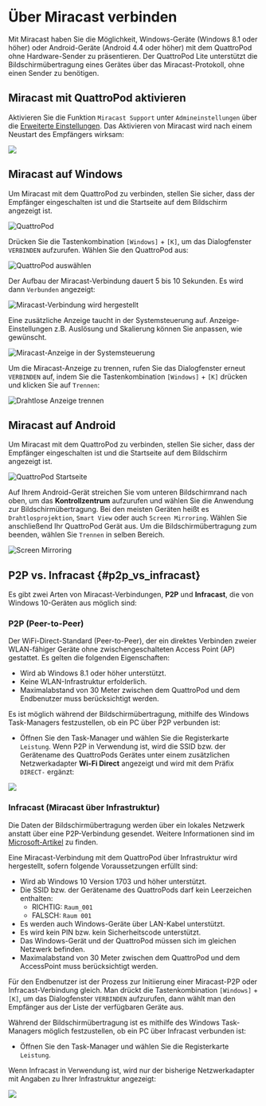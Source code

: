 # Über Miracast verbinden

Mit Miracast haben Sie die Möglichkeit, Windows-Geräte (Windows 8.1 oder höher) oder Android-Geräte (Android 4.4 oder höher) mit dem QuattroPod ohne Hardware-Sender zu präsentieren. Der QuattroPod Lite unterstützt die Bildschirmübertragung eines Gerätes über das Miracast-Protokoll, ohne einen Sender zu benötigen.

## Miracast mit QuattroPod aktivieren

Aktivieren Sie die Funktion `Miracast Support` unter `Admineinstellungen` über die [Erweiterte Einstellungen](adv.settings.md#Miracast). Das Aktivieren von Miracast wird nach einem Neustart des Empfängers wirksam:

![](/assets/img/Miracast.png)

## Miracast auf Windows

Um Miracast mit dem QuattroPod zu verbinden, stellen Sie sicher, dass der Empfänger eingeschalten ist und die Startseite auf dem Bildschirm angezeigt ist.

![QuattroPod](/assets/img/quattropod.lite.landingpage.png)

Drücken Sie die Tastenkombination `[Windows]` + `[K]`, um das Dialogfenster `VERBINDEN` aufzurufen. Wählen Sie den QuattroPod aus:

![QuattroPod auswählen](/assets/img/QP-Windows_Miracast_Select_Device.png)

Der Aufbau der Miracast-Verbindung dauert 5 bis 10 Sekunden. Es wird dann `Verbunden` angezeigt:

![Miracast-Verbindung wird hergestellt](/assets/img/QP-Windows_Miracast_connected.png)

Eine zusätzliche Anzeige taucht in der Systemsteuerung auf. Anzeige-Einstellungen z.B. Auslösung und Skalierung können Sie anpassen, wie gewünscht.

![Miracast-Anzeige in der Systemsteuerung](/assets/img/Miracast_Display.jpg)

Um die Miracast-Anzeige zu trennen, rufen Sie das Dialogfenster erneut `VERBINDEN` auf, indem Sie die Tastenkombination `[Windows]` + `[K]` drücken und klicken Sie auf `Trennen`:

![Drahtlose Anzeige trennen](/assets/img/QP-Windows_Miracast_Disconnect.png)

## Miracast auf Android

Um Miracast mit dem QuattroPod zu verbinden, stellen Sie sicher, dass der Empfänger eingeschalten ist und die Startseite auf dem Bildschirm angezeigt ist.

![QuattroPod Startseite](/assets/img/quattropod.landingpage.direct.png)

Auf Ihrem Android-Gerät streichen Sie vom unteren Bildschirmrand nach oben, um das **Kontrollzentrum** aufzurufen und wählen Sie die Anwendung zur Bildschirmübertragung. Bei den meisten Geräten heißt es `Drahtlosprojektion`, `Smart View` oder auch `Screen Mirroring`. Wählen Sie anschließend Ihr QuattroPod Gerät aus. Um die Bildschirmübertragung zum beenden, wählen Sie `Trennen` in selben Bereich.

![Screen Mirroring](/assets/img/miracast.android.png)

## P2P vs. Infracast {#p2p_vs_infracast}

Es gibt zwei Arten von Miracast-Verbindungen, **P2P** und **Infracast**, die von Windows 10-Geräten aus möglich sind:

### P2P (Peer-to-Peer)

Der WiFi-Direct-Standard (Peer-to-Peer), der ein direktes Verbinden zweier WLAN-fähiger Geräte ohne zwischengeschalteten Access Point (AP) gestattet. Es gelten die folgenden Eigenschaften:

* Wird ab Windows 8.1 oder höher unterstützt.
* Keine WLAN-Infrastruktur erfolderlich.
* Maximalabstand von 30 Meter zwischen dem QuattroPod und dem Endbenutzer muss berücksichtigt werden.

Es ist möglich während der Bildschirmübertragung, mithilfe des Windows Task-Managers festzustellen, ob ein PC über P2P verbunden ist: 

* Öffnen Sie den Task-Manager und wählen Sie die Registerkarte `Leistung`. Wenn P2P in Verwendung ist, wird die SSID bzw. der Gerätename des QuattroPods Gerätes unter einem zusätzlichen Netzwerkadapter **Wi-Fi Direct** angezeigt und wird mit dem Präfix `DIRECT-` ergänzt:

![](/assets/img/D10.BF8E0C84.NGO-mode.Space-in-SSID.png)

### Infracast (Miracast über Infrastruktur)

Die Daten der Bildschirmübertragung werden über ein lokales Netzwerk anstatt über eine P2P-Verbindung gesendet. Weitere Informationen sind im [Microsoft-Artikel](https://docs.microsoft.com/de-de/surface-hub/miracast-over-infrastructure) zu finden.

Eine Miracast-Verbindung mit dem QuattroPod über Infrastruktur wird hergestellt, sofern folgende Voraussetzungen erfüllt sind:

* Wird ab Windows 10 Version 1703 und höher unterstützt.
* Die SSID bzw. der Gerätename des QuattroPods darf kein Leerzeichen enthalten:
    * RICHTIG: `Raum_001`
    * FALSCH: `Raum 001`
* Es werden auch Windows-Geräte über LAN-Kabel unterstützt.
* Es wird kein PIN bzw. kein Sicherheitscode unterstützt.
* Das Windows-Gerät und der QuattroPod müssen sich im gleichen Netzwerk befinden.
* Maximalabstand von 30 Meter zwischen dem QuattroPod und dem AccessPoint muss berücksichtigt werden.
	
Für den Endbenutzer ist der Prozess zur Initiierung einer Miracast-P2P oder Infracast-Verbindung gleich. Man drückt die Tastenkombination `[Windows]` + `[K]`, um das Dialogfenster `VERBINDEN` aufzurufen, dann wählt man den Empfänger aus der Liste der verfügbaren Geräte aus. 

Während der Bildschirmübertragung ist es mithilfe des Windows Task-Managers möglich festzustellen, ob ein PC über Infracast verbunden ist: 

* Öffnen Sie den Task-Manager und wählen Sie die Registerkarte `Leistung`.

Wenn Infracast in Verwendung ist, wird nur der bisherige Netzwerkadapter mit Angaben zu Ihrer Infrastruktur angezeigt:

![](/assets/img/D10_BF8E0C84.NGO-mode.No-Space-in-SSID.png)

